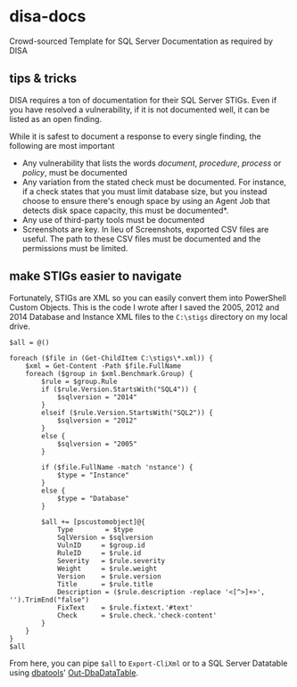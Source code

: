 # disa-docs
Crowd-sourced Template for SQL Server Documentation as required by DISA

## tips & tricks
DISA requires a ton of documentation for their SQL Server STIGs. Even if you have resolved a vulnerability, if it is not documented well, it can be listed as an open finding.

While it is safest to document a response to every single finding, the following are most important

* Any vulnerability that lists the words _document_, _procedure_, _process_ or _policy_, must be documented
* Any variation from the stated check must be documented. For instance, if a check states that you must limit database size, but you instead choose to ensure there's enough space by using an Agent Job that detects disk space capacity, this must be documented*.
* Any use of third-party tools must be documented
* Screenshots are key. In lieu of Screenshots, exported CSV files are useful. The path to these CSV files must be documented and the permissions must be limited.

## make STIGs easier to navigate

Fortunately, STIGs are XML so you can easily convert them into PowerShell Custom Objects. This is the code I wrote after I saved the 2005, 2012 and 2014 Database and Instance XML files to the `C:\stigs` directory on my local drive.

````
$all = @()

foreach ($file in (Get-ChildItem C:\stigs\*.xml)) {
	$xml = Get-Content -Path $file.FullName
	foreach ($group in $xml.Benchmark.Group) {
		$rule = $group.Rule
		if ($rule.Version.StartsWith("SQL4")) {
			$sqlversion = "2014"
		}
		elseif ($rule.Version.StartsWith("SQL2")) {
			$sqlversion = "2012"
		}
		else {
			$sqlversion = "2005"
		}
		
		if ($file.FullName -match 'nstance') {
			$type = "Instance"
		}
		else {
			$type = "Database"
		}
		
		$all += [pscustomobject]@{
			Type	    = $type
			SqlVersion = $sqlversion
			VulnID	   = $group.id
			RuleID	   = $rule.id
			Severity   = $rule.severity
			Weight	   = $rule.weight
			Version    = $rule.version
			Title	   = $rule.title
			Description = ($rule.description -replace '<[^>]+>', '').TrimEnd("false")
			FixText    = $rule.fixtext.'#text'
			Check	   = $rule.check.'check-content'
		}
	}
}
$all
````

From here, you can pipe `$all` to `Export-CliXml` or to a SQL Server Datatable using [dbatools](https://dbatools.io)' [Out-DbaDataTable](https://dbatools.io/Out-DbaDataTable).
